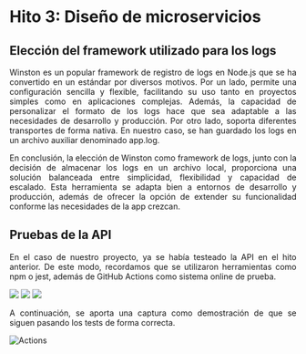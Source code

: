 # Hito 3: Diseño de microservicios

## Elección del framework utilizado para los logs
<p align="justify">
  Winston es un popular framework de registro de logs en Node.js que se ha convertido en un estándar por diversos motivos. 
  Por un lado, permite una configuración sencilla y flexible, facilitando su uso tanto en proyectos simples como en aplicaciones complejas.
  Además, la capacidad de personalizar el formato de los logs hace que sea adaptable a las necesidades de desarrollo y producción.
  Por otro lado, soporta diferentes transportes de forma nativa. En nuestro caso, se han guardado los logs en un archivo auxiliar denominado app.log.
</p>

<p align="justify">
  En conclusión, la elección de Winston como framework de logs, junto con la decisión de almacenar los logs en un archivo local, proporciona una solución balanceada entre simplicidad,
  flexibilidad y capacidad de escalado. Esta herramienta se adapta bien a entornos de desarrollo y producción, además de ofrecer la opción de extender su funcionalidad conforme las necesidades
  de la app crezcan.
</p>

## Pruebas de la API
<p align="justify">
  En el caso de nuestro proyecto, ya se había testeado la API en el hito anterior. 
  De este modo, recordamos que se utilizaron herramientas como npm o jest, además de GitHub Actions como sistema online de prueba.
</p>

<img src="https://img.shields.io/badge/NPM-%23CB3837.svg?style=for-the-badge&logo=npm&logoColor=white"> <img src="https://img.shields.io/badge/-jest-%23C21325?style=for-the-badge&logo=jest&logoColor=white"> <img src="https://img.shields.io/badge/github%20actions-%232671E5.svg?style=for-the-badge&logo=githubactions&logoColor=white">

<p align="justify">
  A continuación, se aporta una captura como demostración de que se siguen pasando los tests de forma correcta.
</p>

![Actions](https://github.com/user-attachments/assets/a6e6b27c-0834-4906-ada0-14851c6248c8)
